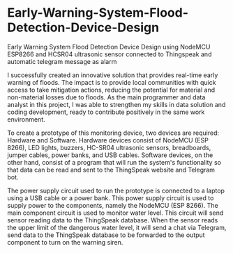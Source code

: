 # Early-Warning-System-Flood-Detection-Device-Design
Early Warning System Flood Detection Device Design using NodeMCU ESP8266 and HCSR04 ultrasonic sensor connected to Thingspeak and automatic telegram message as alarm

I successfully created an innovative solution that provides real-time early warning of floods. The impact is to provide local communities with quick access to take mitigation actions, reducing the potential for material and non-material losses due to floods. As the main programmer and data analyst in this project, I was able to strengthen my skills in data solution and coding development, ready to contribute positively in the same work environment.

To create a prototype of this monitoring device, two devices are required: Hardware and Software. Hardware devices consist of NodeMCU (ESP 8266), LED lights, buzzers, HC-SR04 ultrasonic sensors, breadboards, jumper cables, power banks, and USB cables. Software devices, on the other hand, consist of a program that will run the system's functionality so that data can be read and sent to the ThingSpeak website and Telegram bot.

The power supply circuit used to run the prototype is connected to a laptop using a USB cable or a power bank. This power supply circuit is used to supply power to the components, namely the NodeMCU (ESP 8266). The main component circuit is used to monitor water level. This circuit will send sensor reading data to the ThingSpeak database. When the sensor reads the upper limit of the dangerous water level, it will send a chat via Telegram, send data to the ThingSpeak database to be forwarded to the output component to turn on the warning siren.
